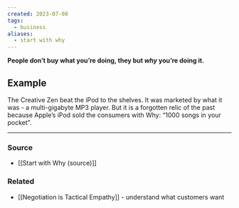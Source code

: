```yaml
---
created: 2023-07-08
tags:
  - business
aliases:
  - start with why
---
```

**People don’t buy what you’re doing, they but *why* you’re doing it.**

## Example

The Creative Zen beat the iPod to the shelves. It was marketed by what it was - a multi-gigabyte MP3 player. But it is a forgotten relic of the past because Apple’s iPod sold the consumers with Why: “1000 songs in your pocket”.

---
### Source
- [[Start with Why (source)]]
### Related
- [[Negotiation is Tactical Empathy]] - understand what customers want
